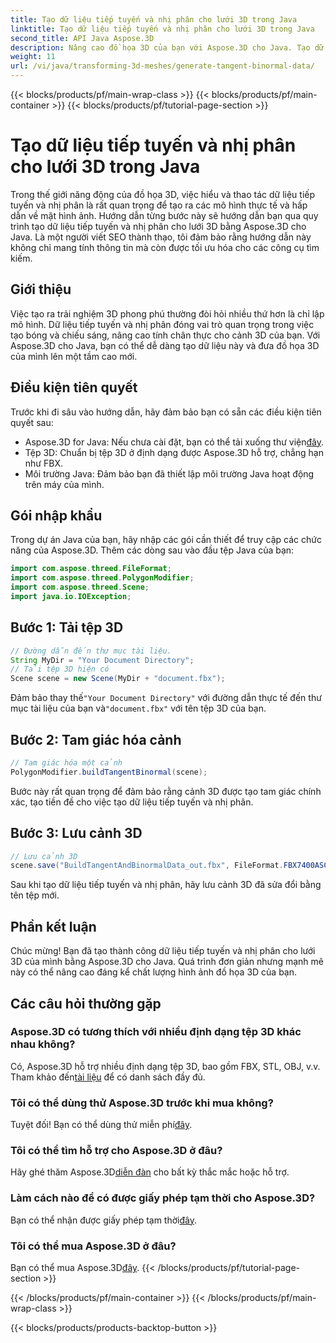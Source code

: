 ```yaml
---
title: Tạo dữ liệu tiếp tuyến và nhị phân cho lưới 3D trong Java
linktitle: Tạo dữ liệu tiếp tuyến và nhị phân cho lưới 3D trong Java
second_title: API Java Aspose.3D
description: Nâng cao đồ họa 3D của bạn với Aspose.3D cho Java. Tạo dữ liệu tiếp tuyến và nhị phân một cách dễ dàng. Hãy thử dùng thử miễn phí ngay bây giờ!
weight: 11
url: /vi/java/transforming-3d-meshes/generate-tangent-binormal-data/
---
```


{{< blocks/products/pf/main-wrap-class >}}
{{< blocks/products/pf/main-container >}}
{{< blocks/products/pf/tutorial-page-section >}}

# Tạo dữ liệu tiếp tuyến và nhị phân cho lưới 3D trong Java

Trong thế giới năng động của đồ họa 3D, việc hiểu và thao tác dữ liệu tiếp tuyến và nhị phân là rất quan trọng để tạo ra các mô hình thực tế và hấp dẫn về mặt hình ảnh. Hướng dẫn từng bước này sẽ hướng dẫn bạn qua quy trình tạo dữ liệu tiếp tuyến và nhị phân cho lưới 3D bằng Aspose.3D cho Java. Là một người viết SEO thành thạo, tôi đảm bảo rằng hướng dẫn này không chỉ mang tính thông tin mà còn được tối ưu hóa cho các công cụ tìm kiếm.
## Giới thiệu
Việc tạo ra trải nghiệm 3D phong phú thường đòi hỏi nhiều thứ hơn là chỉ lập mô hình. Dữ liệu tiếp tuyến và nhị phân đóng vai trò quan trọng trong việc tạo bóng và chiếu sáng, nâng cao tính chân thực cho cảnh 3D của bạn. Với Aspose.3D cho Java, bạn có thể dễ dàng tạo dữ liệu này và đưa đồ họa 3D của mình lên một tầm cao mới.
## Điều kiện tiên quyết
Trước khi đi sâu vào hướng dẫn, hãy đảm bảo bạn có sẵn các điều kiện tiên quyết sau:
-  Aspose.3D for Java: Nếu chưa cài đặt, bạn có thể tải xuống thư viện[đây](https://releases.aspose.com/3d/java/).
- Tệp 3D: Chuẩn bị tệp 3D ở định dạng được Aspose.3D hỗ trợ, chẳng hạn như FBX.
- Môi trường Java: Đảm bảo bạn đã thiết lập môi trường Java hoạt động trên máy của mình.
## Gói nhập khẩu
Trong dự án Java của bạn, hãy nhập các gói cần thiết để truy cập các chức năng của Aspose.3D. Thêm các dòng sau vào đầu tệp Java của bạn:
```java
import com.aspose.threed.FileFormat;
import com.aspose.threed.PolygonModifier;
import com.aspose.threed.Scene;
import java.io.IOException;
```
## Bước 1: Tải tệp 3D
```java
// Đường dẫn đến thư mục tài liệu.
String MyDir = "Your Document Directory";
// Tải tệp 3D hiện có
Scene scene = new Scene(MyDir + "document.fbx");
```
 Đảm bảo thay thế`"Your Document Directory"` với đường dẫn thực tế đến thư mục tài liệu của bạn và`"document.fbx"` với tên tệp 3D của bạn.
## Bước 2: Tam giác hóa cảnh
```java
// Tam giác hóa một cảnh
PolygonModifier.buildTangentBinormal(scene);
```
Bước này rất quan trọng để đảm bảo rằng cảnh 3D được tạo tam giác chính xác, tạo tiền đề cho việc tạo dữ liệu tiếp tuyến và nhị phân.
## Bước 3: Lưu cảnh 3D
```java
// Lưu cảnh 3D
scene.save("BuildTangentAndBinormalData_out.fbx", FileFormat.FBX7400ASCII);
```
Sau khi tạo dữ liệu tiếp tuyến và nhị phân, hãy lưu cảnh 3D đã sửa đổi bằng tên tệp mới.
## Phần kết luận
Chúc mừng! Bạn đã tạo thành công dữ liệu tiếp tuyến và nhị phân cho lưới 3D của mình bằng Aspose.3D cho Java. Quá trình đơn giản nhưng mạnh mẽ này có thể nâng cao đáng kể chất lượng hình ảnh đồ họa 3D của bạn.
## Các câu hỏi thường gặp
### Aspose.3D có tương thích với nhiều định dạng tệp 3D khác nhau không?
 Có, Aspose.3D hỗ trợ nhiều định dạng tệp 3D, bao gồm FBX, STL, OBJ, v.v. Tham khảo đến[tài liệu](https://reference.aspose.com/3d/java/) để có danh sách đầy đủ.
### Tôi có thể dùng thử Aspose.3D trước khi mua không?
 Tuyệt đối! Bạn có thể dùng thử miễn phí[đây](https://releases.aspose.com/).
### Tôi có thể tìm hỗ trợ cho Aspose.3D ở đâu?
 Hãy ghé thăm Aspose.3D[diễn đàn](https://forum.aspose.com/c/3d/18) cho bất kỳ thắc mắc hoặc hỗ trợ.
### Làm cách nào để có được giấy phép tạm thời cho Aspose.3D?
 Bạn có thể nhận được giấy phép tạm thời[đây](https://purchase.aspose.com/temporary-license/).
### Tôi có thể mua Aspose.3D ở đâu?
 Bạn có thể mua Aspose.3D[đây](https://purchase.aspose.com/buy).
{{< /blocks/products/pf/tutorial-page-section >}}

{{< /blocks/products/pf/main-container >}}
{{< /blocks/products/pf/main-wrap-class >}}

{{< blocks/products/products-backtop-button >}}
